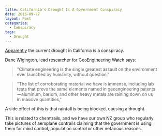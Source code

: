 ```yaml
---
title: California's Drought Is A Government Conspiracy
date: 2015-09-27
layout: Post
categories:
  - Conspiracy
tags:
  - Drought
---
```


[Apparently](http://sacramento.cbslocal.com/2015/09/22/growing-number-believe-californias-drought-is-a-government-conspiracy/) the current drought in California is a conspiracy.

<!-- more -->

Dane Wigington, lead researcher for GeoEngineering Watch says:

> "Climate engineering is the single greatest assault on the environment ever launched by humanity, without question,"

> "The list of corroborating material we have is immense, including lab tests that prove the same elements named in geoengineering patents—aluminum, barium, and other heavy metals are raining down on us in massive quantities,"

A side effect of this is that rainfall is being blocked, causing a drought.

This is related to chemtrails, and we have our own NZ group who regularly take pictures of aeroplane contrails claiming that the government is using them for mind control, population control or other nefarious reasons.
